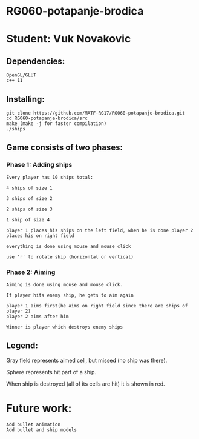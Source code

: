 # RG060-potapanje-brodica
# Student: Vuk Novakovic

## Dependencies:
    OpenGL/GLUT
    c++ 11 


## Installing:

``` 
git clone https://github.com/MATF-RG17/RG060-potapanje-brodica.git
cd RG060-potapanje-brodica/src
make (make -j for faster compilation)
./ships
```

## Game consists of two phases:
### Phase 1: Adding ships
    Every player has 10 ships total:
    
    4 ships of size 1
    
    3 ships of size 2
    
    2 ships of size 3
    
    1 ship of size 4
    
    player 1 places his ships on the left field, when he is done player 2 places his on right field
    
    everything is done using mouse and mouse click
    
    use 'r' to rotate ship (horizontal or vertical)
    
    
### Phase 2: Aiming
    Aiming is done using mouse and mouse click.
    
    If player hits enemy ship, he gets to aim again
    
    player 1 aims first(he aims on right field since there are ships of player 2)
    player 2 aims after him
    
    Winner is player which destroys enemy ships
    
## Legend:
Gray field represents aimed cell, but missed (no ship was there).

Sphere represents hit part of a ship.

When ship is destroyed (all of its cells are hit) it is shown in red.


# Future work:
    Add bullet animation
    Add bullet and ship models
